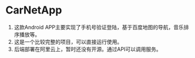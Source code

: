 # CarNetApp
1. 这款Android APP主要实现了手机号验证登陆，基于百度地图的导航，音乐排序播放等。
2. 这是一个比较完整的项目，可以直接运行使用。
3. 后端部署在阿里云上，暂时还没有开源。通过API可以调用服务。

